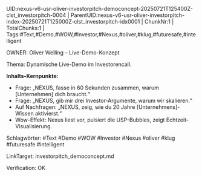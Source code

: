 UID:nexus-v6-usr-oliver-investorpitch-democoncept-20250721T125400Z-clst_investorpitch-0004 | ParentUID:nexus-v6-usr-oliver-investorpitch-index-20250721T125000Z-clst_investorpitch-idx0001 | ChunkNr:1 | TotalChunks:1 | Tags:#Text,#Demo,#WOW,#Investor,#Nexus,#oliver,#klug,#futuresafe,#intelligent

OWNER: Oliver Welling – Live-Demo-Konzept

Thema: Dynamische Live-Demo im Investorencall.

**Inhalts-Kernpunkte:**  
- Frage: „NEXUS, fasse in 60 Sekunden zusammen, warum [Unternehmen] dich braucht.“  
- Frage: „NEXUS, gib mir drei Investor-Argumente, warum wir skalieren.“  
- Auf Nachfragen: „NEXUS, zeig, wie du 20 Jahre [Unternehmens]-Wissen aktivierst.“  
- Wow-Effekt: Nexus liest vor, pulsiert die USP-Bubbles, zeigt Echtzeit-Visualisierung.  

Schlagwörter: #Text #Demo #WOW #Investor #Nexus #oliver #klug #futuresafe #intelligent

LinkTarget: investorpitch_democoncept.md

Verification: OK

